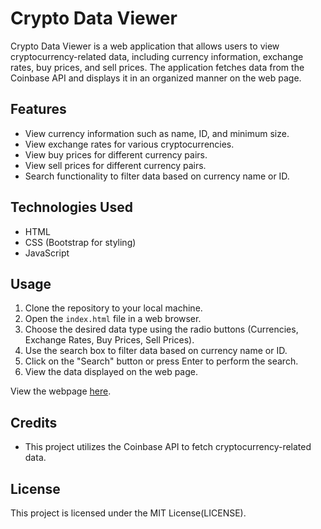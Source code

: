 # Crypto Data Viewer

Crypto Data Viewer is a web application that allows users to view cryptocurrency-related data, including currency information, exchange rates, buy prices, and sell prices. The application fetches data from the Coinbase API and displays it in an organized manner on the web page.

## Features

- View currency information such as name, ID, and minimum size.
- View exchange rates for various cryptocurrencies.
- View buy prices for different currency pairs.
- View sell prices for different currency pairs.
- Search functionality to filter data based on currency name or ID.

## Technologies Used

- HTML
- CSS (Bootstrap for styling)
- JavaScript

## Usage

1. Clone the repository to your local machine.
2. Open the `index.html` file in a web browser.
3. Choose the desired data type using the radio buttons (Currencies, Exchange Rates, Buy Prices, Sell Prices).
4. Use the search box to filter data based on currency name or ID.
5. Click on the "Search" button or press Enter to perform the search.
6. View the data displayed on the web page.

View the webpage [here](https://gathogog.github.io/Coin-Base/).


## Credits

- This project utilizes the Coinbase API to fetch cryptocurrency-related data.

## License

This project is licensed under the MIT License(LICENSE).
